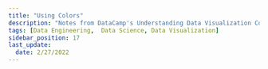 ```yaml
---
title: "Using Colors"
description: "Notes from DataCamp's Understanding Data Visualization Course"
tags: [Data Engineering,  Data Science, Data Visualization]
sidebar_position: 17
last_update:
  date: 2/27/2022
---
```

